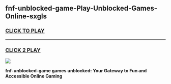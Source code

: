 
## fnf-unblocked-game-Play-Unblocked-Games-Online-sxgls
<h3>
<a href="https://premium76.site?title=fnf-unblocked-game&ref=25A">CLICK TO PLAY</a></h3>
<hr>

<h3>
<a href="https://premium76.site?title=fnf-unblocked-game&ref=25A">CLICK 2 PLAY</a>
  
</h3>

<a href="https://premium76.site?title=fnf-unblocked-game&ref=25A"><img src="https://clearcache.store/games.png"></a>


**fnf-unblocked-game games unblocked: Your Gateway to Fun and Accessible Online Gaming**
